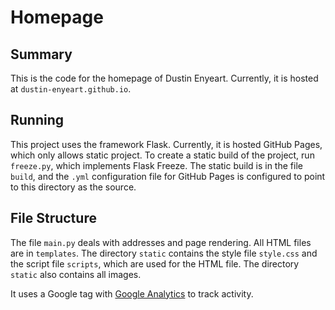 # Homepage

## Summary 

This is the code for the homepage of Dustin Enyeart. 
Currently, it is hosted at `dustin-enyeart.github.io`. 

## Running

This project uses the framework Flask. 
Currently, it is hosted GitHub Pages, which only allows static project. 
To create a static build of the project, run `freeze.py`, which implements Flask Freeze.
The static build is in the file `build`, and the `.yml` configuration file for GitHub Pages is configured to point to this directory as the source. 

## File Structure

The file `main.py` deals with addresses and page rendering. 
All HTML files are in `templates`. 
The directory `static` contains the style file `style.css` and the script file `scripts`, which are used for the HTML file. 
The directory `static` also contains all images.

It uses a Google tag with [Google Analytics](https://analytics.google.com/analytics) to track activity. 